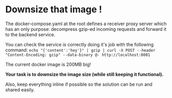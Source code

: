 # Downsize that image !

The docker-compose.yaml at the root defines a receiver proxy server which has an only purpose: decompress gzip-ed incoming requests and forward it to the backend service.

You can check the service is correctly doing it's job with the following command:
`echo "{'content':'hey'}" | gzip | curl -X POST --header "Content-Encoding: gzip" --data-binary @- http://localhost:8081`

The current docker image is 200MB big!

**Your task is to downsize the image size (while still keeping it functional).**

Also, keep everything inline if possible so the solution can be run and shared easily.
